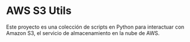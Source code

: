 # AWS S3 Utils

Este proyecto es una colección de scripts en Python para interactuar con Amazon S3, el servicio de almacenamiento en la nube de AWS.
